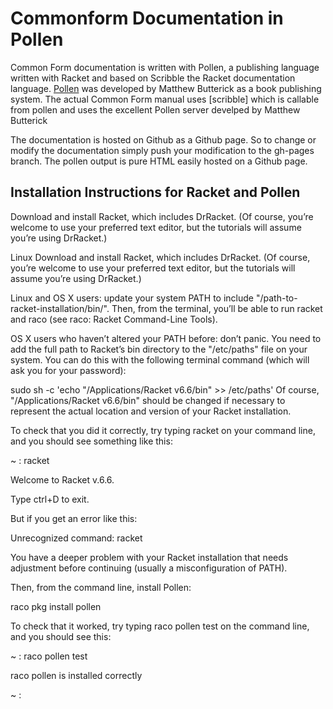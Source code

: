 
# Commonform Documentation in Pollen

Common Form documentation is written with Pollen, a publishing language written with Racket and based on Scribble the Racket documentation language. [Pollen](http://docs.racket-lang.org/pollen/) was developed by Matthew Butterick as a book publishing system. The actual Common Form manual uses [scribble] which is callable from pollen and uses the excellent Pollen server develped by Matthew Butterick 

The documentation is hosted on Github as a Github page. So to change or modify the documentation simply push your modification to the gh-pages branch. The pollen output is pure HTML easily hosted on a Github page.  


## Installation Instructions for Racket and Pollen

Download and install Racket, which includes DrRacket. (Of course, you’re welcome to use your preferred text editor, but the tutorials will assume you’re using DrRacket.)

Linux Download and install Racket, which includes DrRacket. (Of course, you’re welcome to use your preferred text editor, but the tutorials will assume you’re using DrRacket.)

Linux and OS X users: update your system PATH to include "/path-to-racket-installation/bin/". Then, from the terminal, you’ll be able to run racket and raco (see raco: Racket Command-Line Tools).

OS X users who haven’t altered your PATH before: don’t panic. You need to add the full path to Racket’s bin directory to the "/etc/paths" file on your system. You can do this with the following terminal command (which will ask you for your password):

sudo sh -c 'echo "/Applications/Racket v6.6/bin" >> /etc/paths'
Of course, "/Applications/Racket v6.6/bin" should be changed if necessary to represent the actual location and version of your Racket installation.

To check that you did it correctly, try typing racket on your command line, and you should see something like this:

~ : racket

Welcome to Racket v.6.6.

>

Type ctrl+D to exit.

But if you get an error like this:

Unrecognized command: racket

You have a deeper problem with your Racket installation that needs adjustment before continuing (usually a misconfiguration of PATH).

Then, from the command line, install Pollen:

raco pkg install pollen

To check that it worked, try typing raco pollen test on the command line, and you should see this:
  
  ~ : raco pollen test

raco pollen is installed correctly

~ :



